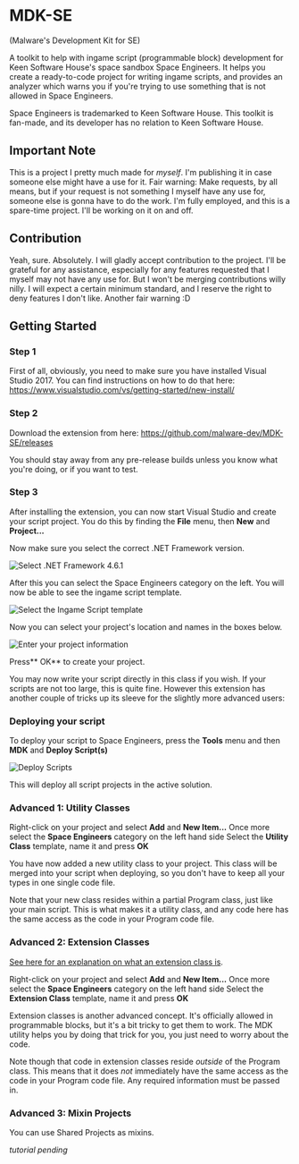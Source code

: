 # MDK-SE
(Malware's Development Kit for SE)

A toolkit to help with ingame script (programmable block) development for Keen Software House's space sandbox Space Engineers. It helps you create a ready-to-code project for writing ingame scripts, and provides  an analyzer which warns you if you're trying to use something that is not allowed in Space Engineers.

Space Engineers is trademarked to Keen Software House. This toolkit is fan-made, and its developer has no relation to Keen Software House.

## Important Note
This is a project I pretty much made for _myself_. I'm publishing it in case someone else might have a use for it. Fair warning: Make requests, by all means, but if your request is not something I myself have any use for, someone else is gonna have to do the work. I'm fully employed, and this is a spare-time project. I'll be working on it on and off.

## Contribution
Yeah, sure. Absolutely. I will gladly accept contribution to the project. I'll be grateful for any assistance, especially for any features requested that I myself may not have any use for. But I won't be merging contributions willy nilly. I will expect a certain minimum standard, and I reserve the right to deny features I don't like. Another fair warning :D

## Getting Started

### Step 1
First of all, obviously, you need to make sure you have installed Visual Studio 2017. You can find instructions on how to do that here:
https://www.visualstudio.com/vs/getting-started/new-install/

### Step 2
Download the extension from here:
https://github.com/malware-dev/MDK-SE/releases

You should stay away from any pre-release builds unless you know what you're doing, or if you want to test.

### Step 3
After installing the extension, you can now start Visual Studio and create your script project. You do this by finding the **File** menu, then **New** and **Project...**

Now make sure you select the correct .NET Framework version.

![Select .NET Framework 4.6.1](https://github.com/malware-dev/MDK-SE/blob/master/images/wiki-newproject-framework.jpg)

After this you can select the Space Engineers category on the left. You will now be able to see the ingame script template.

![Select the Ingame Script template](https://github.com/malware-dev/MDK-SE/blob/master/images/wiki-newproject-template.jpg)



Now you can select your project's location and names in the boxes below.

![Enter your project information](https://github.com/malware-dev/MDK-SE/blob/master/images/wiki-newproject-properties.jpg)

Press** OK** to create your project.

You may now write your script directly in this class if you wish. If your scripts are not too large, this is quite fine. However this extension has another couple of tricks up its sleeve for the slightly more advanced users:



### Deploying your script
To deploy your script to Space Engineers, press the **Tools** menu and then **MDK** and **Deploy Script(s)**

![Deploy Scripts](https://github.com/malware-dev/MDK-SE/blob/master/images/wiki-deploy.jpg)

This will deploy all script projects in the active solution.

### Advanced 1: Utility Classes

Right-click on your project and select **Add** and **New Item...**
Once more select the **Space Engineers** category on the left hand side
Select the **Utility Class** template, name it and press **OK**

You have now added a new utility class to your project. This class will be merged into your script when deploying, so you don't have to keep all your types in one single code file.

Note that your new class resides within a partial Program class, just like your main script. This is what makes it a utility class, and any code here has the same access as the code in your Program code file.

### Advanced 2: Extension Classes

[See here for an explanation on what an extension class is](https://docs.microsoft.com/en-us/dotnet/csharp/programming-guide/classes-and-structs/extension-methods).

Right-click on your project and select **Add** and **New Item...**
Once more select the **Space Engineers** category on the left hand side
Select the **Extension Class** template, name it and press **OK**

Extension classes is another advanced concept. It's officially allowed in programmable blocks, but it's a bit tricky to get them to work. The MDK utility helps you by doing that trick for you, you just need to worry about the code.

Note though that code in extension classes reside _outside_ of the Program class. This means that it does _not_ immediately have the same access as the code in your Program code file. Any required information must be passed in.

### Advanced 3: Mixin Projects
You can use Shared Projects as mixins.

_tutorial pending_
